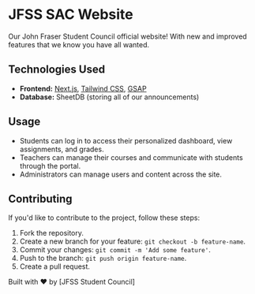 # JFSS SAC Website

Our John Fraser Student Council official website! With new and improved features that we know you have all wanted.
  
## Technologies Used

- **Frontend:** [Next.js](https://nextjs.org/), [Tailwind CSS](https://tailwindcss.com/), [GSAP](https://greensock.com/gsap/)
- **Database:** SheetDB (storing all of our announcements)

## Usage

- Students can log in to access their personalized dashboard, view assignments, and grades.
- Teachers can manage their courses and communicate with students through the portal.
- Administrators can manage users and content across the site.

## Contributing

If you'd like to contribute to the project, follow these steps:

1. Fork the repository.
2. Create a new branch for your feature: `git checkout -b feature-name`.
3. Commit your changes: `git commit -m 'Add some feature'`.
4. Push to the branch: `git push origin feature-name`.
5. Create a pull request.

Built with ❤️ by [JFSS Student Council]
